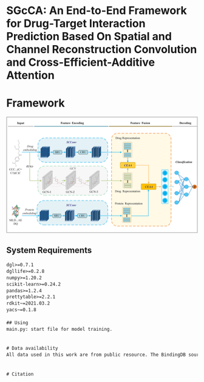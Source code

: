 # SGcCA: An End-to-End Framework for Drug-Target Interaction Prediction Based On Spatial and Channel Reconstruction Convolution and Cross-Efficient-Additive Attention
 
# Framework
![image](SGcCA.png)
 
## System Requirements
```torch>=1.7.1
dgl>=0.7.1
dgllife>=0.2.8
numpy>=1.20.2
scikit-learn>=0.24.2
pandas>=1.2.4
prettytable>=2.2.1
rdkit~=2021.03.2
yacs~=0.1.8

## Using
main.py: start file for model training.


# Data availability
All data used in this work are from public resource. The BindingDB source is at https://github.com/peizhenbai/DrugBAN, the DrugBank source is athttps://github.com/zhaoqichang/HpyerAttentionDTI, and the Human and C.elegans source is at https://github.com/masashitsubaki/CPI_prediction. 
 
 
# Citation

 
 
